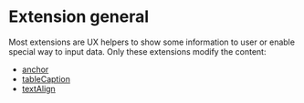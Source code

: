 # Extension general

Most extensions are UX helpers to show some information to user or enable special way to input data.
Only these extensions modify the content:
- [anchor](/editor/extensions/anchor/)
- [tableCaption](/editor/extensions/table-caption/)
- [textAlign](/editor/extensions/text-align/)
